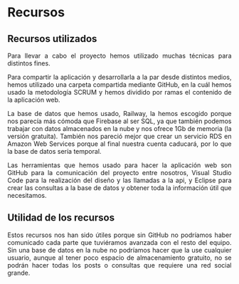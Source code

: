 # Recursos

## Recursos utilizados

<p align="justify">
Para llevar a cabo el proyecto hemos utilizado muchas técnicas para distintos fines.</p>

<p align="justify">
Para compartir la aplicación y desarrollarla a la par desde distintos medios, hemos utilizado una carpeta compartida mediante GitHub, en la cuál hemos usado la metodología SCRUM y hemos dividido por ramas el contenido de la aplicación web.</p>

<p align="justify">
La base de datos que hemos usado, Railway, la hemos escogido porque nos parecía más cómoda que Firebase al ser SQL, ya que también podemos trabajar con datos almacenados en la nube y nos ofrece 1Gb de memoria (la versión gratuita). También nos pareció mejor que crear un servicio RDS en Amazon Web Services porque al final nuestra cuenta caducará, por lo que la base de datos sería temporal.</p>

<p align="justify">
Las herramientas que hemos usado para hacer la aplicación web son GitHub para la comunicación del proyecto entre nosotros, Visual Studio Code para la realización del diseño y las llamadas a la api, y Eclipse para crear las consultas a la base de datos y obtener toda la información útil que necesitamos.</p>

## Utilidad de los recursos 

<p align="justify">
Estos recursos nos han sido útiles porque sin GitHub no podríamos haber comunicado cada parte que tuviéramos avanzada con el resto del equipo. 
Sin una base de datos en la nube no podríamos hacer que la use cualquier usuario, aunque al tener poco espacio de almacenamiento gratuito, no se podrán hacer todas los posts o consultas que requiere una red social grande.</p>